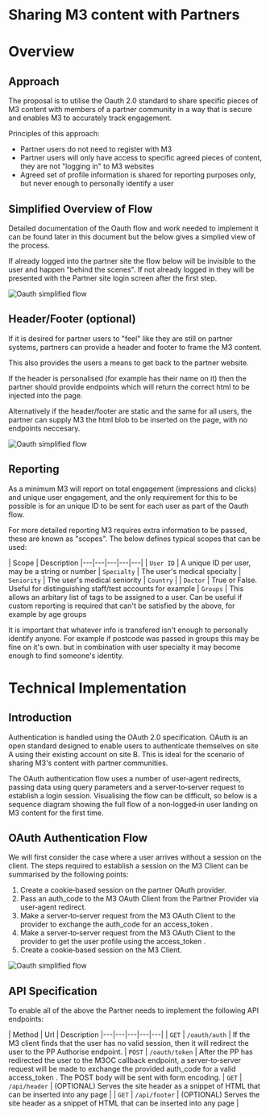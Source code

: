 # Sharing M3 content with Partners

# Overview
## Approach
The proposal is to utilise the Oauth 2.0 standard to share specific pieces of M3 content with members of a partner community in a way that is secure and enables M3 to accurately track engagement.

Principles of this approach:
* Partner users do not need to register with M3
* Partner users will only have access to specific agreed pieces of content, they are not "logging in" to M3 websites
* Agreed set of profile information is shared for reporting purposes only, but never enough to personally identify a user

## Simplified Overview of Flow

Detailed documentation of the Oauth flow and work needed to implement it can be found later in this document but the below gives a simplied view of the process.

If already logged into the partner site the flow below will be invisible to the user and happen "behind the scenes". If not already logged in they will be presented with the Partner site login screen after the first step.

![Oauth simplified flow](./oauthsimple.png "Oauth simplified flow")

## Header/Footer (optional)
If it is desired for partner users to "feel" like they are still on partner systems, partners can provide a header and footer to frame the M3 content.

This also provides the users a means to get back to the partner website.

If the header is personalised (for example has their name on it) then the partner should provide endpoints which will return the correct html to be injected into the page.

Alternatively if the header/footer are static and the same for all users, the partner can supply M3 the html blob to be inserted on the page, with no endpoints neccesary.

![Oauth simplified flow](./headerfooter.png "Oauth simplified flow")

## Reporting

As a minimum M3 will report on total engagement (impressions and clicks) and unique user engagement, and the only requirement for this to be possible is for an unique ID to be sent for each user as part of the Oauth flow.

For more detailed reporting M3 requires extra information to be passed, these are known as "scopes". The below defines typical scopes that can be used:

|  Scope |  Description 
|---|---|---|---|---|
| `User ID`  | A unique ID per user, may be a string or number 
| `Specialty`  | The user's medical specialty
| `Seniority` | The user's medical seniority
| `Country` | 
| `Doctor` | True or False. Useful for distinguishing staff/test accounts for example
| `Groups` | This allows an arbitary list of tags to be assigned to a user. Can be useful if custom reporting is required that can't be satisfied by the above, for example by age groups

It is important that whatever info is transfered isn't enough to personally identify anyone. For example if postcode was passed in groups this may be fine on it's own. but in combination with user specialty it may become enough to find someone's identity.

# Technical Implementation

## Introduction

Authentication is handled using the OAuth 2.0 specification. OAuth is an open standard designed to enable users to authenticate themselves on site A using their existing account on site B. This is ideal for the scenario of sharing M3's content with partner communities. 

The OAuth authentication flow uses a number of user‑agent redirects, passing data using query parameters and a server‑to‑server request to establish a login session. Visualising the flow can be difficult, so below is a sequence diagram showing the full flow of a non‑logged‑in user landing on M3 content for the first time.

## OAuth Authentication Flow
We will first consider the case where a user arrives without a session on the client. The steps required to establish a session on the M3 Client can
be summarised by the following points:

1. Create a cookie‑based session on the partner OAuth provider.
2. Pass an auth_code to the M3 OAuth Client from the Partner Provider via user‑agent redirect.
3. Make a server‑to‑server request from the M3 OAuth Client to the provider to exchange the auth_code for an
access_token .
4. Make a server‑to‑server request from the M3 OAuth Client to the provider to get the user profile using the
access_token .
5. Create a cookie‑based session on the M3 Client.

![Oauth simplified flow](./fullflow.png "Oauth simplified flow")

## API Specification

To enable all of the above the Partner needs to implement the following API endpoints:

|  Method |  Url |  Description 
|---|---|---|---|---|
| `GET`  | `/oauth/auth` | If the M3 client finds that the user has no valid session, then it will redirect the user to the PP Authorise endpoint.
| `POST`  | `/oauth/token` | After the PP has redirected the user to the M3OC callback endpoint, a server‑to‑server request will be made to exchange the provided auth_code for a valid access_token . The POST body will be sent with form encoding.
| `GET` | `/api/header` | (OPTIONAL) Serves the site header as a snippet of HTML that can be inserted into any page  |
| `GET` | `/api/footer` | (OPTIONAL) Serves the site header as a snippet of HTML that can be inserted into any page  |